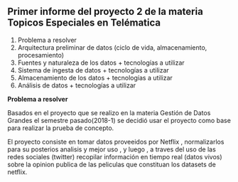 ## Primer informe del proyecto 2 de la materia Topicos Especiales en Telématica 

1. Problema a resolver
2. Arquitectura preliminar de datos (ciclo de vida, almacenamiento, procesamiento)
3. Fuentes y naturaleza de los datos + tecnologías a utilizar
4. Sistema de ingesta de datos + tecnologías a utilizar
5. Almacenamiento de los datos + tecnologías a utilizar
6. Análisis de datos + tecnologías a utilizar 

**Problema a resolver** 

Basados en el proyecto que se realizo en la materia Gestión de Datos Grandes el semestre pasado(2018-1)
se decidió usar el proyecto como base para realizar la prueba de concepto.

El proyecto consiste en tomar datos proveeidos por Netflix , normalizarlos para su posterios analisis y mejor uso , y luego , a traves del uso de las redes sociales (twitter) recopilar información en tiempo real (datos vivos) sobre la opinion publica de las peliculas que constituan los datasets de netflix. 
